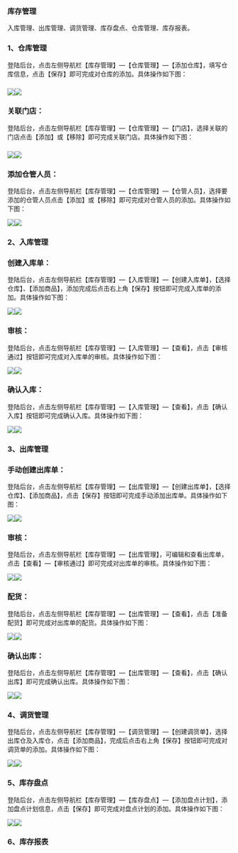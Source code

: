 ### 库存管理

入库管理、出库管理、调货管理、库存盘点、仓库管理、库存报表。

### 1、仓库管理

登陆后台，点击左侧导航栏【库存管理】—【仓库管理】—【添加仓库】，填写仓库信息，点击【保存】即可完成对仓库的添加。具体操作如下图：

### ![](/assets/仓库管理01.jpg)![](/assets/仓库管理02.jpg)

### 关联门店：

登陆后台，点击左侧导航栏【库存管理】—【仓库管理】—【门店】，选择关联的门店点击【添加】或【移除】即可完成关联门店。具体操作如下图：

### ![](/assets/仓库管理03.jpg)![](/assets/仓库管理04.jpg)

### 添加仓管人员：

登陆后台，点击左侧导航栏【库存管理】—【仓库管理】—【仓管人员】，选择要添加的仓管人员点击【添加】或【移除】即可完成对仓管人员的添加。具体操作如下图：

![](/assets/仓库管理05.jpg)![](/assets/仓库管理06.jpg)

### 2、入库管理

### 创建入库单：

登陆后台，点击左侧导航栏【库存管理】—【入库管理】—【创建入库单】，【选择仓库】、【添加商品】，添加完成后点击右上角【保存】按钮即可完成入库单的添加。具体操作如下图：

![](/assets/入库管理01.jpg)![](/assets/入库管理02.jpg)

### 审核：

登陆后台，点击左侧导航栏【库存管理】—【入库管理】—【查看】，点击【审核通过】按钮即可完成对入库单的审核。具体操作如下图：

![](/assets/入库管理03.jpg)![](/assets/入库管理04.jpg)

### 确认入库：

登陆后台，点击左侧导航栏【库存管理】—【入库管理】—【查看】，点击【确认入库】按钮即可完成确认入库。具体操作如下图：

![](/assets/入库管理05.jpg)![](/assets/入库管理06.jpg)

### 3、出库管理

### 手动创建出库单：

登陆后台，点击左侧导航栏【库存管理】—【出库管理】—【创建出库单】，【选择仓库】、【添加商品】，点击【保存】按钮即可完成手动添加出库单。具体操作如下图：

![](/assets/出库管理01.jpg)![](/assets/出库管理02.jpg)

### 审核：

登陆后台，点击左侧导航栏【库存管理】—【出库管理】，可编辑和查看出库单，点击【查看】—【审核通过】即可完成对出库单的审核。具体操作如下图：

![](/assets/出库管理03.jpg)![](/assets/出库管理04.jpg)

### 配货：

登陆后台，点击左侧导航栏【库存管理】—【出库管理】—【查看】，点击【准备配货】即可完成对出库单的配货。具体操作如下图：

![](/assets/出库管理05.jpg)![](/assets/出库管理06.jpg)

### 确认出库：

登陆后台，点击左侧导航栏【库存管理】—【出库管理】—【查看】，点击【确认出库】即可完成确认出库。具体操作如下图：

![](/assets/出库管理07.jpg)![](/assets/出库管理08.jpg)

### 4、调货管理

登陆后台，点击左侧导航栏【库存管理】—【调货管理】—【创建调货单】，选择出库仓及入库仓，点击【添加商品】，完成后点击右上角【保存】按钮即可完成对调货单的添加。具体操作如下图：

![](/assets/调货管理01.jpg)![](/assets/调货管理02.png)

### 5、库存盘点

登陆后台，点击左侧导航栏【库存管理】—【库存盘点】—【添加盘点计划】，添加盘点计划信息，点击【保存】即可完成对盘点计划的添加。具体操作如下图：

![](/assets/库存盘点01.jpg)![](/assets/库存盘点02.jpg)

### 6、库存报表



